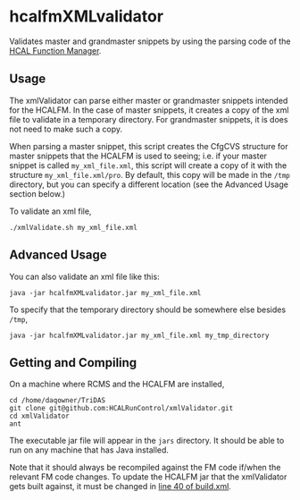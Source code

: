 hcalfmXMLvalidator
==================
Validates master and grandmaster snippets by using the parsing code of the [HCAL Function Manager](https://github.com/HCALRunControl/levelOneHCALFM).

Usage
-----
The xmlValidator can parse either master or grandmaster snippets intended for the HCALFM. In the case of master snippets, it creates a copy of the xml file to validate in a temporary directory. For grandmaster snippets, it is does not need to make such a copy.

When parsing a master snippet, this script creates the CfgCVS structure for master snippets that the HCALFM is used to seeing; i.e. if your master snippet is called `my_xml_file.xml`, this script will create a copy of it with the structure `my_xml_file.xml/pro`. By default, this copy will be made in the `/tmp` directory, but you can specify a different location (see the Advanced Usage section below.)

To validate an xml file,
```
./xmlValidate.sh my_xml_file.xml
```


Advanced Usage
--------------

You can also validate an xml file like this:
```
java -jar hcalfmXMLvalidator.jar my_xml_file.xml
```


To specify that the temporary directory should be somewhere else besides `/tmp`,
```
java -jar hcalfmXMLvalidator.jar my_xml_file.xml my_tmp_directory
```


Getting and Compiling
---------------------
On a machine where RCMS and the HCALFM are installed,
```
cd /home/daqowner/TriDAS
git clone git@github.com:HCALRunControl/xmlValidator.git
cd xmlValidator
ant
```
The executable jar file will appear in the `jars` directory. It should be able to run on any machine that has Java installed.

Note that it should always be recompiled against the FM code if/when the relevant FM code changes. To update the HCALFM jar that the xmlValidator gets built against, it must be changed in [line 40 of build.xml](https://github.com/HCALRunControl/xmlValidator/blob/master/build.xml#L40).
